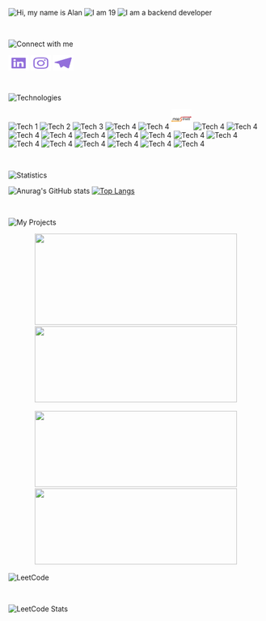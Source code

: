 ![Hi, my name is Alan](https://img.shields.io/badge/Hi%2C%20my%20name%20is%20Alan-9370DB?style=for-the-badge)
![I am 19](https://img.shields.io/badge/I%20am%2019-9370DB?style=for-the-badge)
![I am a backend developer](https://img.shields.io/badge/I%20am%20a%20backend%20developer-9370DB?style=for-the-badge)

&nbsp;
&nbsp;

![Connect with me](https://img.shields.io/badge/Connect%20with%20me-9370DB?style=for-the-badge)

<p align="left">
<a href="https://www.linkedin.com/in/alan-kassymbek/" target="blank"><img align="center" src="https://github.com/CopeMonster/CopeMonster/blob/main/assets/linkedin_icon.svg" alt="" height="30" width="40" /></a>
<a href="https://www.instagram.com/memory_leak_maestro/" target="blank"><img align="center" src="https://github.com/CopeMonster/CopeMonster/blob/main/assets/instagram_icon.svg" alt="" height="30" width="40" /></a>
<a href="https://t.me/ton_tony" target="blank"><img align="center" src="https://github.com/CopeMonster/CopeMonster/blob/main/assets/telegram_icon.svg" alt="" height="30" width="40" /></a>
</p>

&nbsp;
&nbsp;

![Technologies](https://img.shields.io/badge/Technologies-9370DB?style=for-the-badge)
<p align="left">
  <img src="https://raw.githubusercontent.com/marwin1991/profile-technology-icons/refs/heads/main/icons/java.png" alt="Tech 1" width="40" height="40"/>
  <img src="https://raw.githubusercontent.com/marwin1991/profile-technology-icons/refs/heads/main/icons/spring.png" alt="Tech 2" width="40" height="40"/>
  <img src="https://raw.githubusercontent.com/marwin1991/profile-technology-icons/refs/heads/main/icons/junit.png" alt="Tech 3" width="40" height="40"/>
  <img src="https://raw.githubusercontent.com/marwin1991/profile-technology-icons/refs/heads/main/icons/mocikto.png" alt="Tech 4" width="40" height="40"/>
  <img src="https://raw.githubusercontent.com/marwin1991/profile-technology-icons/refs/heads/main/icons/lombok.png" alt="Tech 4" width="40" height="40"/>
  <img src="https://raw.githubusercontent.com/marwin1991/profile-technology-icons/refs/heads/main/icons/mapstruct.png" alt="Tech 4" width="40" height="40"/>

  <img src="https://raw.githubusercontent.com/marwin1991/profile-technology-icons/refs/heads/main/icons/postgresql.png" alt="Tech 4" width="40" height="40"/>
  <img src="https://raw.githubusercontent.com/marwin1991/profile-technology-icons/refs/heads/main/icons/redis.png" alt="Tech 4" width="40" height="40"/>
  <img src="https://raw.githubusercontent.com/marwin1991/profile-technology-icons/refs/heads/main/icons/mongodb.png" alt="Tech 4" width="40" height="40"/>

  <img src="https://raw.githubusercontent.com/marwin1991/profile-technology-icons/refs/heads/main/icons/docker.png" alt="Tech 4" width="40" height="40"/>
  <img src="https://raw.githubusercontent.com/marwin1991/profile-technology-icons/refs/heads/main/icons/kubernetes.png" alt="Tech 4" width="40" height="40"/>
  <img src="https://raw.githubusercontent.com/marwin1991/profile-technology-icons/refs/heads/main/icons/ci_cd.png" alt="Tech 4" width="40" height="40"/>
  <img src="https://raw.githubusercontent.com/marwin1991/profile-technology-icons/refs/heads/main/icons/jenkins.png" alt="Tech 4" width="40" height="40"/>
  <img src="https://raw.githubusercontent.com/marwin1991/profile-technology-icons/refs/heads/main/icons/prometheus.png" alt="Tech 4" width="40" height="40"/>
  <img src="https://raw.githubusercontent.com/marwin1991/profile-technology-icons/refs/heads/main/icons/aws.png" alt="Tech 4" width="40" height="40"/>
  
  <img src="https://raw.githubusercontent.com/marwin1991/profile-technology-icons/refs/heads/main/icons/elasticsearch.png" alt="Tech 4" width="40" height="40"/>
  <img src="https://raw.githubusercontent.com/marwin1991/profile-technology-icons/refs/heads/main/icons/kafka.png" alt="Tech 4" width="40" height="40"/>  
 
  <img src="https://raw.githubusercontent.com/marwin1991/profile-technology-icons/refs/heads/main/icons/git.png" alt="Tech 4" width="40" height="40"/>
  <img src="https://raw.githubusercontent.com/marwin1991/profile-technology-icons/refs/heads/main/icons/github.png" alt="Tech 4" width="40" height="40"/>
  <img src="https://raw.githubusercontent.com/marwin1991/profile-technology-icons/refs/heads/main/icons/swagger.png" alt="Tech 4" width="40" height="40"/>

   <img src="https://raw.githubusercontent.com/marwin1991/profile-technology-icons/refs/heads/main/icons/go.png" alt="Tech 4" width="40" height="40"/>
</p>

&nbsp;
&nbsp;

![Statistics](https://img.shields.io/badge/Statistics-9370DB?style=for-the-badge)

![Anurag's GitHub stats](https://github-readme-stats.vercel.app/api?username=CopeMonster&show_icons=true&theme=transparent&title_color=9370DB&text_color=9370DB&icon_color=9370DB&border_color=9370DB&border_radius=20&rank_icon=github&include_all_commits=tru)
[![Top Langs](https://github-readme-stats.vercel.app/api/top-langs/?username=CopeMonster&theme=transparent&title_color=9370DB&text_color=9370DB&icon_color=9370DB&border_color=9370DB&border_radius=20)](https://github.com/anuraghazra/github-readme-stats)

&nbsp;

![My Projects](https://img.shields.io/badge/My%2C%20projects-9370DB?style=for-the-badge)
<p align="center">
  <a href="https://github.com/CopeMonster/Copium">
    <img width="400" height="180" src="https://github-readme-stats.vercel.app/api/pin/?username=CopeMonster&repo=Copium&theme=transparent&title_color=9370DB&text_color=9370DB&icon_color=9370DB&border_color=9370DB&border_radius=20" />
  </a>
  <a href="https://github.com/CopeMonster/Copium">
    <img width="400" height="150" src="https://github-readme-stats.vercel.app/api/pin/?username=CopeMonster&repo=OpportuNetRewrite&theme=transparent&title_color=9370DB&text_color=9370DB&icon_color=9370DB&border_color=9370DB&border_radius=20" />
  </a>
</p>

<p align="center">
  <a href="https://github.com/CopeMonster/Copium">
    <img width="400" height="150" src="https://github-readme-stats.vercel.app/api/pin/?username=CopeMonster&repo=KinoReviewRewrite&theme=transparent&title_color=9370DB&text_color=9370DB&icon_color=9370DB&border_color=9370DB&border_radius=20" />
  </a>
  <a href="https://github.com/CopeMonster/Copium">
    <img width="400" height="150" src="https://github-readme-stats.vercel.app/api/pin/?username=CopeMonster&repo=CarShopCRM&theme=transparent&title_color=9370DB&text_color=9370DB&icon_color=9370DB&border_color=9370DB&border_radius=20" />
  </a>
</p>

![LeetCode](https://img.shields.io/badge/LeetCode-9370DB?style=for-the-badge)

&nbsp;

![LeetCode Stats](https://leetcard.jacoblin.cool/CopeMonster?theme=transparent&font=Inknut%20Antiqua&ext=heatmap)

